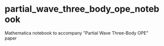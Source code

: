 # partial_wave_three_body_ope_notebook

Mathematica notebook to accompany "Partial Wave Three-Body OPE" paper